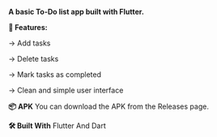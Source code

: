 **A basic To-Do list app built with Flutter.**

**📱 Features:**

-> Add tasks

-> Delete tasks

-> Mark tasks as completed

-> Clean and simple user interface

**📦 APK**
You can download the APK from the Releases page.

**🛠 Built With**
Flutter And Dart
